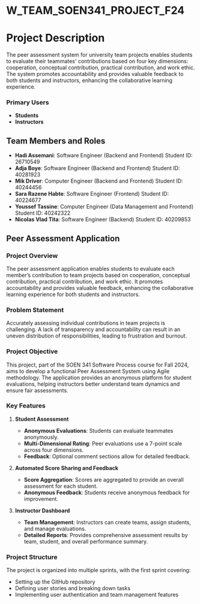 # W_TEAM_SOEN341_PROJECT_F24

# Project Description

The peer assessment system for university team projects enables students to evaluate their teammates' contributions based on four key dimensions: cooperation, conceptual contribution, practical contribution, and work ethic. The system promotes accountability and provides valuable feedback to both students and instructors, enhancing the collaborative learning experience.

### Primary Users

- **Students**
- **Instructors**

## Team Members and Roles

- **Hadi Assemani**: Software Engineer (Backend and Frontend)  Student ID: 26710549
- **Adja Boye**: Software Engineer (Backend and Frontend) Student ID: 40281923
- **Mik Driver**: Computer Engineer (Backend and Frontend) Student ID: 40244456
- **Sara Razene Habte**: Software Engineer (Frontend) Student ID: 40224677
- **Youssef Tassine**: Computer Engineer (Data Management and Frontend) Student ID: 40242322
- **Nicolas Vlad Tita**: Software Engineer (Backend) Student ID: 40209853

## Peer Assessment Application

### Project Overview
The peer assessment application enables students to evaluate each member’s contribution to team projects based on cooperation, conceptual contribution, practical contribution, and work ethic. It promotes accountability and provides valuable feedback, enhancing the collaborative learning experience for both students and instructors.

### Problem Statement
Accurately assessing individual contributions in team projects is challenging. A lack of transparency and accountability can result in an uneven distribution of responsibilities, leading to frustration and burnout.

### Project Objective
This project, part of the SOEN 341 Software Process course for Fall 2024, aims to develop a functional Peer Assessment System using Agile methodology. The application provides an anonymous platform for student evaluations, helping instructors better understand team dynamics and ensure fair assessments.

### Key Features

1. **Student Assessment**
   - **Anonymous Evaluations**: Students can evaluate teammates anonymously.
   - **Multi-Dimensional Rating**: Peer evaluations use a 7-point scale across four dimensions.
   - **Feedback**: Optional comment sections allow for detailed feedback.

2. **Automated Score Sharing and Feedback**
   - **Score Aggregation**: Scores are aggregated to provide an overall assessment for each student.
   - **Anonymous Feedback**: Students receive anonymous feedback for improvement.

3. **Instructor Dashboard**
   - **Team Management**: Instructors can create teams, assign students, and manage evaluations.
   - **Detailed Reports**: Provides comprehensive assessment results by team, student, and overall performance summary.

### Project Structure
The project is organized into multiple sprints, with the first sprint covering:

- Setting up the GitHub repository
- Defining user stories and breaking down tasks
- Implementing user authentication and team management features
